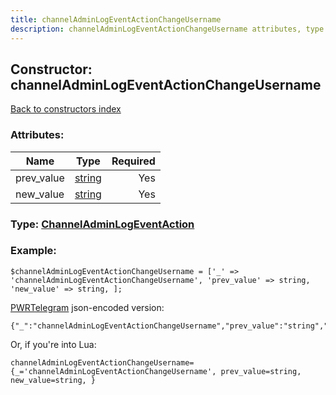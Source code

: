 ```yaml
---
title: channelAdminLogEventActionChangeUsername
description: channelAdminLogEventActionChangeUsername attributes, type and example
---
```

## Constructor: channelAdminLogEventActionChangeUsername  
[Back to constructors index](index.md)



### Attributes:

| Name     |    Type       | Required |
|----------|:-------------:|---------:|
|prev\_value|[string](../types/string.md) | Yes|
|new\_value|[string](../types/string.md) | Yes|



### Type: [ChannelAdminLogEventAction](../types/ChannelAdminLogEventAction.md)


### Example:

```
$channelAdminLogEventActionChangeUsername = ['_' => 'channelAdminLogEventActionChangeUsername', 'prev_value' => string, 'new_value' => string, ];
```  

[PWRTelegram](https://pwrtelegram.xyz) json-encoded version:

```
{"_":"channelAdminLogEventActionChangeUsername","prev_value":"string","new_value":"string"}
```


Or, if you're into Lua:  


```
channelAdminLogEventActionChangeUsername={_='channelAdminLogEventActionChangeUsername', prev_value=string, new_value=string, }

```


